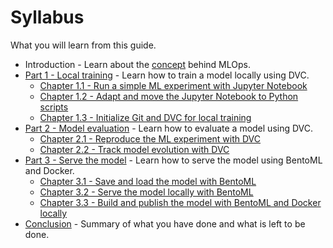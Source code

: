 # Syllabus

What you will learn from this guide.

- Introduction - Learn about the [concept](./concept.md) behind MLOps.
- [Part 1 - Local training](./part-1-local-training/introduction.md) - Learn how
  to train a model locally using DVC.
    - [Chapter 1.1 - Run a simple ML experiment with Jupyter Notebook](./part-1-local-training/chapter-11-run-a-simple-ml-experiment-with-jupyter-notebook.md)
    - [Chapter 1.2 - Adapt and move the Jupyter Notebook to Python scripts](./part-1-local-training/chapter-12-adapt-and-move-the-jupyter-notebook-to-python-scripts.md)
    - [Chapter 1.3 - Initialize Git and DVC for local training](./part-1-local-training/chapter-13-initialize-git-and-dvc-for-local-training.md)
- [Part 2 - Model evaluation](./part-2-model-evaluation/introduction.md) - Learn
  how to evaluate a model using DVC.
    - [Chapter 2.1 - Reproduce the ML experiment with DVC](./part-2-model-evaluation/chapter-21-reproduce-the-ml-experiment-with-dvc.md)
    - [Chapter 2.2 - Track model evolution with DVC](./part-2-model-evaluation/chapter-22-track-model-evolution-with-dvc.md)
- [Part 3 - Serve the model](./part-3-serve-and-deploy-the-model/introduction.md) -
  Learn how to serve the model using BentoML and Docker.
    - [Chapter 3.1 - Save and load the model with BentoML](./part-3-serve-and-deploy-the-model/chapter-31-save-and-load-the-model-with-bentoml.md)
    - [Chapter 3.2 - Serve the model locally with BentoML](./part-3-serve-and-deploy-the-model/chapter-32-serve-the-model-locally-with-bentoml.md)
    - [Chapter 3.3 - Build and publish the model with BentoML and Docker locally](./part-3-serve-and-deploy-the-model/chapter-33-build-and-publish-the-model-with-bentoml-and-docker-locally.md)
- [Conclusion](./conclusion.md) - Summary of what you have done and what is left
  to be done.
